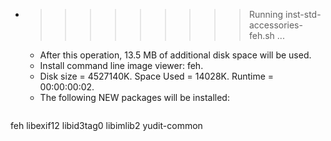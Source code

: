 * >>>>>>>>> Running inst-std-accessories-feh.sh ...
  * After this operation, 13.5 MB of additional disk space will be used.
  * Install command line image viewer: feh.
  * Disk size = 4527140K. Space Used = 14028K. Runtime = 00:00:00:02.
  * The following NEW packages will be installed:
  ```bash
feh libexif12 libid3tag0 libimlib2 yudit-common
  ```

